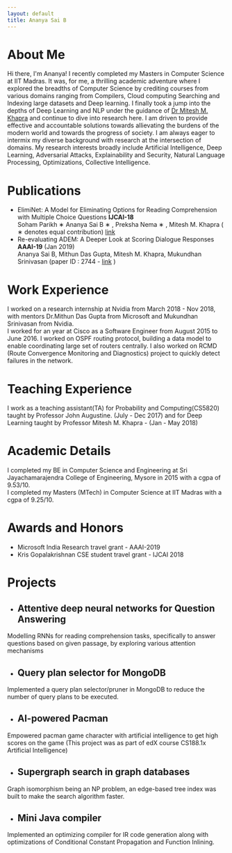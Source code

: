 ```yaml
---
layout: default
title: Ananya Sai B
---
```

# About Me
Hi there, I'm Ananya! I recently completed my Masters in Computer Science at IIT Madras. It was, for me, a thrilling academic adventure where I explored the breadths of Computer Science by crediting courses from various domains ranging from Compilers, Cloud computing Searching and Indexing large datasets and Deep learning. I finally took a jump into the depths of Deep Learning and NLP under the guidance of [Dr Mitesh M. Khapra](http://www.cse.iitm.ac.in/~miteshk/) and continue to dive into research here. I am driven to provide effective and accountable solutions towards allievating the burdens of the modern world and towards the progress of society. I am always eager to intermix my diverse background with research at the intersection of domains. My research interests broadly include Artificial Intelligence, Deep Learning, Adversarial Attacks, Explainability and Security, Natural Language Processing, Optimizations, Collective Intelligence.

# Publications
- ElimiNet: A Model for Eliminating Options for Reading Comprehension with Multiple Choice Questions <b>IJCAI-18</b> <br/>
Soham Parikh ∗ Ananya Sai B ∗ , Preksha Nema ∗ , Mitesh M. Khapra ( ∗ denotes equal contribution) [link](https://www.ijcai.org/proceedings/2018/0594.pdf)<br/>
- Re-evaluating ADEM: A Deeper Look at Scoring Dialogue Responses <b>AAAI-19</b> (Jan 2019) <br/>
Ananya Sai B, Mithun Das Gupta, Mitesh M. Khapra, Mukundhan Srinivasan (paper ID : 2744 - [link](https://aaai.org/Conferences/AAAI-19/wp-content/uploads/2018/11/AAAI-19_Accepted_Papers.pdf) )

# Work Experience
I worked on a research internship at Nvidia from March 2018 - Nov 2018, with mentors Dr.Mithun Das Gupta from Microsoft and Mukundhan Srinivasan from Nvidia. <br/>
I worked for an year at Cisco as a Software Engineer from August 2015 to June 2016. I worked on OSPF routing protocol, building a data model to enable coordinating large set of routers centrally. I also worked on RCMD (Route Convergence Monitoring and Diagnostics) project to quickly detect failures in the network.

# Teaching Experience
I work as a teaching assistant(TA) for Probability and Computing(CS5820) taught by Professor John Augustine. (July - Dec 2017) and for Deep Learning taught by Professor Mitesh M. Khapra - (Jan - May 2018)

# Academic Details
I completed my BE in Computer Science and Engineering at Sri Jayachamarajendra College of Engineering, Mysore in 2015 with a cgpa of 9.53/10. <br/>
I completed my Masters (MTech) in Computer Science at IIT Madras with a cgpa of 9.25/10.

# Awards and Honors
- Microsoft India Research travel grant - AAAI-2019 
- Kris Gopalakrishnan CSE student travel grant - IJCAI 2018

# Projects
- ## Attentive deep neural networks for Question Answering
Modelling RNNs for reading comprehension tasks, specifically to answer questions based on given passage, by exploring various attention mechanisms
- ## Query plan selector for MongoDB
Implemented a query plan selector/pruner in MongoDB to reduce the number of query plans to be executed.
- ## AI-powered Pacman
Empowered pacman game character with artificial intelligence to get high scores on the game (This project was as part of edX course CS188.1x Artificial Intelligence)
- ## Supergraph search in graph databases
Graph isomorphism being an NP problem, an edge-based tree index was built to make the search algorithm faster.
- ## Mini Java compiler
Implemented an optimizing compiler for IR code generation along with optimizations of Conditional Constant Propagation and Function Inlining.


